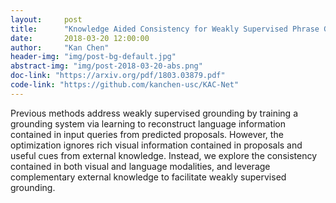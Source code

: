 ```yaml
---
layout:     post
title:      "Knowledge Aided Consistency for Weakly Supervised Phrase Grounding"
date:       2018-03-20 12:00:00
author:     "Kan Chen"
header-img: "img/post-bg-default.jpg"
abstract-img: "img/post-2018-03-20-abs.png"
doc-link: "https://arxiv.org/pdf/1803.03879.pdf"
code-link: "https://github.com/kanchen-usc/KAC-Net"
---
```


<p>Previous methods address weakly supervised grounding by training a grounding system via learning to reconstruct language information contained in input queries from predicted proposals. However, the optimization ignores rich visual information contained in proposals and useful cues from external knowledge. Instead, we explore the consistency contained in both visual and language modalities, and leverage complementary external knowledge to facilitate weakly supervised grounding.</p>